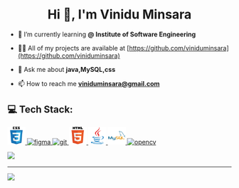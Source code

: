 <h1 align="center">Hi 👋, I'm Vinidu Minsara</h1>

- 🌱 I’m currently learning **@ Institute of Software Engineering**

- 👨‍💻 All of my projects are available at [https://github.com/viniduminsara](https://github.com/viniduminsara)

- 💬 Ask me about **java,MySQL,css**

- 📫 How to reach me **viniduminsara@gmail.com**

## 💻 Tech Stack:
<p align="left"> <a href="https://www.w3schools.com/css/" target="_blank" rel="noreferrer"> <img src="https://raw.githubusercontent.com/devicons/devicon/master/icons/css3/css3-original-wordmark.svg" alt="css3" width="40" height="40"/> </a> <a href="https://www.figma.com/" target="_blank" rel="noreferrer"> <img src="https://www.vectorlogo.zone/logos/figma/figma-icon.svg" alt="figma" width="40" height="40"/> </a> <a href="https://git-scm.com/" target="_blank" rel="noreferrer"> <img src="https://www.vectorlogo.zone/logos/git-scm/git-scm-icon.svg" alt="git" width="40" height="40"/> </a> <a href="https://www.w3.org/html/" target="_blank" rel="noreferrer"> <img src="https://raw.githubusercontent.com/devicons/devicon/master/icons/html5/html5-original-wordmark.svg" alt="html5" width="40" height="40"/> </a> <a href="https://www.java.com" target="_blank" rel="noreferrer"> <img src="https://raw.githubusercontent.com/devicons/devicon/master/icons/java/java-original.svg" alt="java" width="40" height="40"/> </a> <a href="https://www.mysql.com/" target="_blank" rel="noreferrer"> <img src="https://raw.githubusercontent.com/devicons/devicon/master/icons/mysql/mysql-original-wordmark.svg" alt="mysql" width="40" height="40"/> </a> <a href="https://opencv.org/" target="_blank" rel="noreferrer"> <img src="https://www.vectorlogo.zone/logos/opencv/opencv-icon.svg" alt="opencv" width="40" height="40"/> </a> </p>

![](https://github-readme-stats.vercel.app/api/top-langs/?username=viniduminsara&theme=dark&hide_border=false&include_all_commits=false&count_private=false&layout=compact)


---
[![](https://visitcount.itsvg.in/api?id=viniduminsara&icon=0&color=0)](https://visitcount.itsvg.in)

<!-- Proudly created with GPRM ( https://gprm.itsvg.in ) -->
